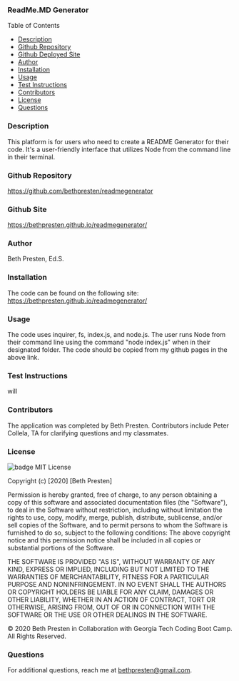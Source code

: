 ### ReadMe.MD Generator

Table of Contents

- [Description](#description)
- [Github Repository](#githubRepo)
- [Github Deployed Site](#homepage)
- [Author](#author)
- [Installation](#installation)
- [Usage](#usage)
- [Test Instructions](#testInstructions)
- [Contributors](#contributors)
- [License](#licenses)
- [Questions](#questions)

### Description

This platform is for users who need to create a README Generator for their code. It's a user-friendly interface that utilizes Node from the command line in their terminal.

### Github Repository

https://github.com/bethpresten/readmegenerator

### Github Site

https://bethpresten.github.io/readmegenerator/

### Author

Beth Presten, Ed.S.

### Installation

The code can be found on the following site:
https://bethpresten.github.io/readmegenerator/

### Usage

The code uses inquirer, fs, index.js, and node.js. The user runs Node from their command line using the command "node index.js" when in their designated folder. The code should be copied from my github pages in the above link.

### Test Instructions

will

### Contributors

The application was completed by Beth Presten. Contributors include Peter Collela, TA for clarifying questions and my classmates.

### License

![badge](https://img.shields.io/badge/MIT-License-<color>)
MIT License

Copyright (c) [2020] [Beth Presten]

Permission is hereby granted, free of charge, to any person obtaining a copy of this software and associated documentation files (the "Software"), to deal in the Software without restriction, including without limitation the rights to use, copy, modify, merge, publish, distribute, sublicense, and/or sell copies of the Software, and to permit persons to whom the Software is furnished to do so, subject to the following conditions: The above copyright notice and this permission notice shall be included in all copies or substantial portions of the Software.

THE SOFTWARE IS PROVIDED "AS IS", WITHOUT WARRANTY OF ANY KIND, EXPRESS OR IMPLIED, INCLUDING BUT NOT LIMITED TO THE WARRANTIES OF MERCHANTABILITY, FITNESS FOR A PARTICULAR PURPOSE AND NONINFRINGEMENT. IN NO EVENT SHALL THE AUTHORS OR COPYRIGHT HOLDERS BE LIABLE FOR ANY CLAIM, DAMAGES OR OTHER LIABILITY, WHETHER IN AN ACTION OF CONTRACT, TORT OR OTHERWISE, ARISING FROM, OUT OF OR IN CONNECTION WITH THE SOFTWARE OR THE USE OR OTHER DEALINGS IN THE SOFTWARE.

© 2020 Beth Presten in Collaboration with Georgia Tech Coding Boot Camp. All Rights Reserved.

### Questions

For additional questions, reach me at bethpresten@gmail.com.
